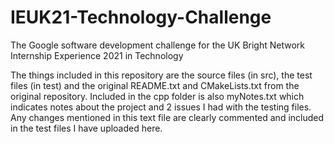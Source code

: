 # IEUK21-Technology-Challenge
The Google software development challenge for the UK Bright Network Internship Experience 2021 in Technology

The things included in this repository are the source files (in src), the test files (in test) and the original README.txt and CMakeLists.txt from the original repository. Included in the cpp folder is also myNotes.txt which indicates notes about the project and 2 issues I had with the testing files. Any changes mentioned in this text file are clearly commented and included in the test files I have uploaded here. 

